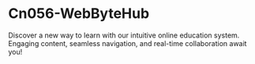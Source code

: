 # Cn056-WebByteHub
Discover a new way to learn with our intuitive online education system. Engaging content, seamless navigation, and real-time collaboration await you!
